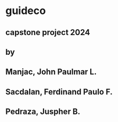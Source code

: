 # guideco
## capstone project 2024
## by
## Manjac, John Paulmar L.
## Sacdalan, Ferdinand Paulo F.
## Pedraza, Juspher B.

